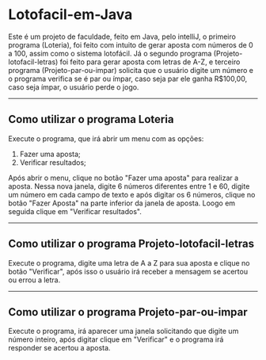 # Lotofacil-em-Java

Este é um projeto de faculdade, feito em Java, pelo intelliJ, o primeiro programa (Loteria), foi feito com intuito de gerar aposta com números de 0 a 100, assim como o sistema lotofácil. Já o segundo programa (Projeto-lotofacil-letras) foi feito para gerar aposta com letras de A-Z, e terceiro programa (Projeto-par-ou-impar) solicita que o usuário digite um número e o programa verifica se é par ou ímpar, caso seja par ele ganha R$100,00, caso seja ímpar, o usuário perde o jogo.

<hr> 

## Como utilizar o programa Loteria

Execute o programa, que irá abrir um menu com as opções:
1. Fazer uma aposta;
2. Verificar resultados;

Após abrir o menu, clique no botão "Fazer uma aposta" para realizar a aposta. Nessa nova janela, digite 6 números diferentes entre 1 e 60, digite um número em cada campo de texto e após digitar os 6 números, clique no botão "Fazer Aposta" na parte inferior da janela de aposta. Loogo em seguida clique em "Verificar resultados".

<hr>

## Como utilizar o programa Projeto-lotofacil-letras

Execute o programa, digite uma letra de A a Z para sua aposta e clique no botão "Verificar", após isso o usuário irá receber a mensagem se acertou ou errou a letra.

<hr>

## Como utilizar o programa Projeto-par-ou-impar

Execute o programa, irá aparecer uma janela solicitando que digite um número inteiro, após digitar clique em "Verificar" e o programa irá responder se acertou a aposta.





